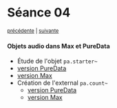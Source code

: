# Séance 04

<p><sup><a href="../s03">précédente</a> | <a href="../s05">suivante</a></sup></p>

#### Objets audio dans Max et PureData

- Étude de l'objet `pa.starter~`
 - [version PureData](https://github.com/paccpp/PdObjects/tree/master/source/projects/pa.starter~)
 - [version Max](https://github.com/paccpp/MaxObjects/tree/master/source/projects/pa.starter~)
- Création de l'external `pa.count~`
  - [version PureData](https://github.com/paccpp/PdObjects/tree/master/source/projects/pa.count~)
  - [version Max](https://github.com/paccpp/MaxObjects/tree/master/source/projects/pa.count~)
